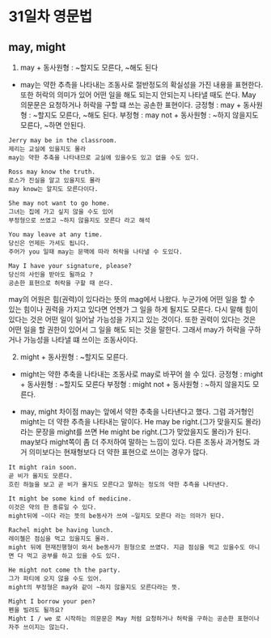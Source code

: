 # 31일차 영문법

## may, might

1. may + 동사원형 : ~할지도 모른다, ~해도 된다

-   may는 약한 추측을 나타내는 조동사로 절반정도의 확실성을 가진 내용을 표현한다.
    또한 허락의 의미가 있어 어떤 일을 해도 되는지 안되는지 나타낼 때도 쓴다.
    May 의문문은 요청하거나 허락을 구할 떄 쓰는 공손한 표현이다.
    긍정형 : may + 동사원형 : ~할지도 모른다, ~해도 된다.
    부정형 : may not + 동사원형 : ~하지 않을지도 모른다, ~하면 안된다.

```
Jerry may be in the classroom.
제리는 교실에 있을지도 몰라
may는 약한 추축을 나타내므로 교실에 있을수도 있고 없을 수도 있다.

Ross may know the truth.
로스가 진실을 알고 있을지도 몰라
may know는 알지도 모른다이다.

She may not want to go home.
그녀는 집에 가고 싶지 않을 수도 있어
부정형으로 쓰였고 ~하지 않을지도 모른다 라고 해석

You may leave at any time.
당신은 언제든 가셔도 됩니다.
주어가 you 일때 may는 문맥에 따라 허락을 나타낼 수 도있다.

May I have your signature, please?
당신의 사인을 받아도 될까요 ?
공손한 표현으로 허락을 구할 때 쓴다.
```

may의 어원은 힘(권력)이 있다라는 뜻의 mag에서 나왔다. 누군가에 어떤 일을 할 수 있는 힘이나 권력을 가지고 있다면 언젠가 그 일을 하게 될지도 모른다. 다시 말해 힘이 있다는 것은 어떤 일이 일어날 가능성을 가지고 있는 것이다. 또한 권력이 있다는 것은 어떤 일을 할 권한이 있어서 그 일을 해도 되는 것을 말한다. 그래서 may가 허락을 구하거나 가능성을 나타낼 떄 쓰이는 조동사이다.

2. might + 동사원형 : ~할지도 모른다.

-   might는 약한 추축을 나타내는 조동사로 may로 바꾸어 쓸 수 있다.
    긍정형 : might + 동사원형 : ~할지도 모른다
    부정형 : might not + 동사원형 : ~하지 않을지도 모른다.

-   may, might 차이점
    may는 앞에서 약한 추축을 나타낸다고 했다. 그럼 과거형인 might는 더 약한 추측을 나타내는 말이다.
    He may be right.(그가 맞을지도 몰라) 라는 문장을 might를 쓰면 He might be right.(그가 맞았을지도 몰라)가 된다.
    may보다 might쪽이 좀 더 주저하여 말하는 느낌이 있다. 다른 조동사 과거형도 과거 의미보다는 현재형보다 더 약한 표현으로 쓰이는 경우가 많다.

```
It might rain soon.
곧 비가 올지도 모른다.
흐린 하늘을 보고 곧 비가 올지도 모른다고 말하는 정도의 약한 추측을 나타낸다.

It might be some kind of medicine.
이것은 약의 한 종류일 수 있다.
might뒤에 ~이다 라는 뜻의 be동사가 쓰여 ~일지도 모른다 라는 의마가 된다.

Rachel might be having lunch.
레이첼은 점심을 먹고 있을지도 몰라.
might 뒤에 현재진행형이 와서 be동사가 원형으로 쓰였다. 지금 점심을 먹고 있을수도 아니면 다 먹고 공부를 하고 있을 수도 있다.

He might not come th the party.
그가 파티에 오지 않을 수도 있어.
might의 부정형은 may와 같이 ~하지 않을지도 모른다라는 뜻.

Might I borrow your pen?
펜을 빌려도 될까요?
Might I / we 로 시작하는 의문문은 May 처럼 요청하거나 허락을 구하는 공손한 표현이나 자주 쓰이지는 않는다.
```
